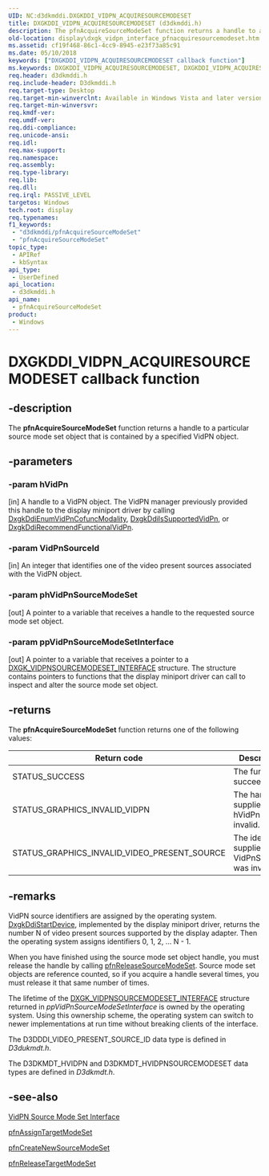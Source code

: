 ```yaml
---
UID: NC:d3dkmddi.DXGKDDI_VIDPN_ACQUIRESOURCEMODESET
title: DXGKDDI_VIDPN_ACQUIRESOURCEMODESET (d3dkmddi.h)
description: The pfnAcquireSourceModeSet function returns a handle to a particular source mode set object that is contained by a specified VidPN object.
old-location: display\dxgk_vidpn_interface_pfnacquiresourcemodeset.htm
ms.assetid: cf19f468-86c1-4cc9-8945-e23f73a85c91
ms.date: 05/10/2018
keywords: ["DXGKDDI_VIDPN_ACQUIRESOURCEMODESET callback function"]
ms.keywords: DXGKDDI_VIDPN_ACQUIRESOURCEMODESET, DXGKDDI_VIDPN_ACQUIRESOURCEMODESET callback, VidPnFunctions_1ef2f7d1-cdea-4b0d-a8b5-76b5013afba3.xml, d3dkmddi/pfnAcquireSourceModeSet, display.dxgk_vidpn_interface_pfnacquiresourcemodeset, pfnAcquireSourceModeSet, pfnAcquireSourceModeSet callback function [Display Devices]
req.header: d3dkmddi.h
req.include-header: D3dkmddi.h
req.target-type: Desktop
req.target-min-winverclnt: Available in Windows Vista and later versions of the Windows operating systems.
req.target-min-winversvr: 
req.kmdf-ver: 
req.umdf-ver: 
req.ddi-compliance: 
req.unicode-ansi: 
req.idl: 
req.max-support: 
req.namespace: 
req.assembly: 
req.type-library: 
req.lib: 
req.dll: 
req.irql: PASSIVE_LEVEL
targetos: Windows
tech.root: display
req.typenames: 
f1_keywords:
 - "d3dkmddi/pfnAcquireSourceModeSet"
 - "pfnAcquireSourceModeSet"
topic_type:
 - APIRef
 - kbSyntax
api_type:
 - UserDefined
api_location:
 - d3dkmddi.h
api_name:
 - pfnAcquireSourceModeSet
product:
 - Windows
---
```


# DXGKDDI_VIDPN_ACQUIRESOURCEMODESET callback function

## -description

The <b>pfnAcquireSourceModeSet</b> function returns a handle to a particular source mode set object that is contained by a specified VidPN object.

## -parameters

### -param hVidPn

[in] A handle to a VidPN object. The VidPN manager previously provided this handle to the display miniport driver by calling <a href="https://docs.microsoft.com/windows-hardware/drivers/ddi/d3dkmddi/nc-d3dkmddi-dxgkddi_enumvidpncofuncmodality">DxgkDdiEnumVidPnCofuncModality</a>, <a href="https://docs.microsoft.com/windows-hardware/drivers/ddi/d3dkmddi/nc-d3dkmddi-dxgkddi_issupportedvidpn">DxgkDdiIsSupportedVidPn</a>, or <a href="https://docs.microsoft.com/windows-hardware/drivers/ddi/d3dkmddi/nc-d3dkmddi-dxgkddi_recommendfunctionalvidpn">DxgkDdiRecommendFunctionalVidPn</a>.

### -param VidPnSourceId

[in] An integer that identifies one of the video present sources associated with the VidPN object.

### -param phVidPnSourceModeSet

[out] A pointer to a variable that receives a handle to the requested source mode set object.

### -param ppVidPnSourceModeSetInterface

[out] A pointer to a variable that receives a pointer to a <a href="https://docs.microsoft.com/windows-hardware/drivers/ddi/d3dkmddi/ns-d3dkmddi-_dxgk_vidpnsourcemodeset_interface">DXGK_VIDPNSOURCEMODESET_INTERFACE</a> structure. The structure contains pointers to functions that the display miniport driver can call to inspect and alter the source mode set object.

## -returns

The <b>pfnAcquireSourceModeSet</b> function returns one of the following values:

|Return code|Description|
|--- |--- |
|STATUS_SUCCESS|The function succeeded.|
|STATUS_GRAPHICS_INVALID_VIDPN|The handle supplied in hVidPn was invalid.|
|STATUS_GRAPHICS_INVALID_VIDEO_PRESENT_SOURCE|The identifier supplied in VidPnSourceId was invalid.|

## -remarks

VidPN source identifiers are assigned by the operating system. <a href="https://docs.microsoft.com/windows-hardware/drivers/ddi/dispmprt/nc-dispmprt-dxgkddi_start_device">DxgkDdiStartDevice</a>, implemented by the display miniport driver, returns the number N of video present sources supported by the display adapter. Then the operating system assigns identifiers 0, 1, 2, ... N - 1.

When you have finished using the source mode set object handle, you must release the handle by calling <a href="https://docs.microsoft.com/windows-hardware/drivers/ddi/d3dkmddi/nc-d3dkmddi-dxgkddi_vidpn_releasesourcemodeset">pfnReleaseSourceModeSet</a>. Source mode set objects are reference counted, so if you acquire a handle several times, you must release it that same number of times.

The lifetime of the <a href="https://docs.microsoft.com/windows-hardware/drivers/ddi/d3dkmddi/ns-d3dkmddi-_dxgk_vidpnsourcemodeset_interface">DXGK_VIDPNSOURCEMODESET_INTERFACE</a> structure returned in <i>ppVidPnSourceModeSetInterface</i> is owned by the operating system. Using this ownership scheme, the operating system can switch to newer implementations at run time without breaking clients of the interface.

The D3DDDI_VIDEO_PRESENT_SOURCE_ID data type is defined in <i>D3dukmdt.h</i>.

The D3DKMDT_HVIDPN and D3DKMDT_HVIDPNSOURCEMODESET data types are defined in <i>D3dkmdt.h</i>.

## -see-also

<a href="https://docs.microsoft.com/windows-hardware/drivers/ddi/index">VidPN Source Mode Set Interface</a>



<a href="https://docs.microsoft.com/windows-hardware/drivers/ddi/d3dkmddi/nc-d3dkmddi-dxgkddi_vidpn_assigntargetmodeset">pfnAssignTargetModeSet</a>



<a href="https://docs.microsoft.com/windows-hardware/drivers/ddi/d3dkmddi/nc-d3dkmddi-dxgkddi_vidpn_createnewsourcemodeset">pfnCreateNewSourceModeSet</a>



<a href="https://docs.microsoft.com/windows-hardware/drivers/ddi/d3dkmddi/nc-d3dkmddi-dxgkddi_vidpn_releasetargetmodeset">pfnReleaseTargetModeSet</a>


